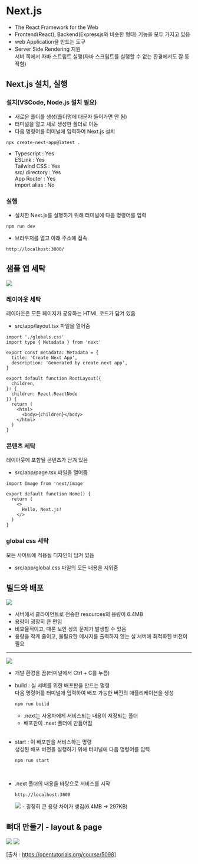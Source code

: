 # Next.js
- The React Framework for the Web
- Frontend(React), Backend(Expressjs와 비슷한 형태) 기능을 모두 가지고 있음
- web Application을 만드는 도구
- Server Side Rendering 지원  
  서버 쪽에서 자바 스트립트 실행(자바 스크립트를 실행할 수 없는 환경에서도 잘 동작함)

## Next.js 설치, 실행
### 설치(VSCode, Node.js 설치 필요)
- 새로운 폴더를 생성(폴더명에 대문자 들어가면 안 됨)
- 터미널을 열고 새로 생성한 폴더로 이동
- 다음 명령어를 터미널에 입력하여 Next.js 설치
```
npx create-next-app@latest .
```
- Typescript : Yes  
ESLink : Yes  
Tailwind CSS : Yes  
src/ directory : Yes  
App Router : Yes  
import alias : No  

### 실행
- 설치한 Next.js를 실행하기 위해 터미널에 다음 명령어를 입력
```
npm run dev
```
- 브라우저를 열고 아래 주소에 접속
```
http://localhost:3000/
```

## 샘플 앱 세탁
<img src="./pictures/Next.js1.png">

### 레이아웃 세탁
레이아웃은 모든 페이지가 공유하는 HTML 코드가 담겨 있음
- src/app/layout.tsx 파일을 열어줌
```
import './globals.css'
import type { Metadata } from 'next'

export const metadata: Metadata = {
  title: 'Create Next App',
  description: 'Generated by create next app',
}

export default function RootLayout({
  children,
}: {
  children: React.ReactNode
}) {
  return (
    <html>
      <body>{children}</body>
    </html>
  )
}
```

### 콘텐츠 세탁
레이아웃에 포함될 콘텐츠가 담겨 있음
- src/app/page.tsx 파일을 열어줌
```
import Image from 'next/image'

export default function Home() {
  return (
    <>
      Hello, Next.js!
    </>
  )
}
```

### global css 세탁
모든 사이트에 적용될 디자인이 담겨 있음
- src/app/global.css 파일의 모든 내용을 지워줌

## 빌드와 배포
<img src="./pictures/Next.js2.png">

- 서버에서 클라이언트로 전송한 resources의 용량이 6.4MB
- 용량이 굉장히 큰 편임
- 비효율적이고, 때론 보안 상의 문제가 발생할 수 있음
- 용량을 작게 줄이고, 불필요한 메시지를 출력하지 않는 실 서버에 최적화된 버전이 필요
<hr>

<img src="./pictures/Next.js3.png">  

- 개발 환경을 끔(터미널에서 Ctrl + C를 누름)
- build : 실 서버를 위한 배포판을 만드는 명령  
다음 명령어를 터미널에 입력하여 배포 가능한 버전의 애플리케이션을 생성
    ```
    npm run build
    ```
  - .next는 사용자에게 서비스되는 내용이 저장되는 폴더
  - 배포판이 .next 폴더에 만들어짐  
  <br>

- start : 이 배포판을 서비스하는 명령  
생성된 배포 버전을 실행하기 위해 터미널에 다음 명령어를 입력
    ```
    npm run start
    ```  
    <br>

- .next 폴더의 내용을 바탕으로 서비스를 시작
    ```
    http://localhost:3000
    ```
  <img src="./pictures/Next.js4.png">
  - 굉징히 큰 용량 차이가 생김(6.4MB -> 297KB)

## 뼈대 만들기 - layout & page
<img src="./pictures/Next.js5-1.PNG">
<img src="./pictures/Next.js5-2.PNG">

[출처 : https://opentutorials.org/course/5098]